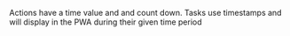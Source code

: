 Actions have a time value and and count down.
Tasks use timestamps and will display in the PWA during their given time period

